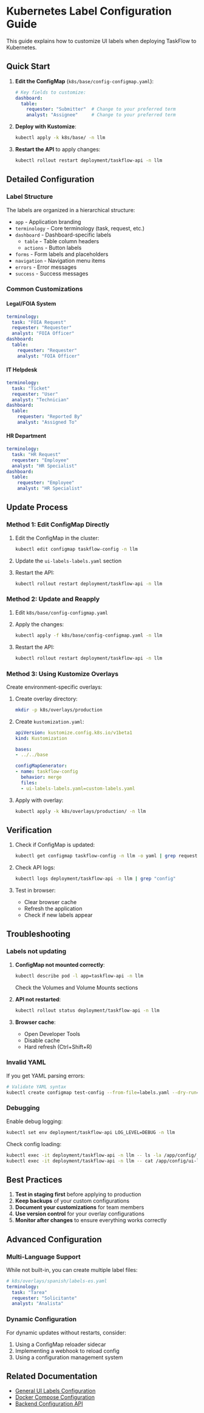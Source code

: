 # Kubernetes Label Configuration Guide

This guide explains how to customize UI labels when deploying TaskFlow to Kubernetes.

## Quick Start

1. **Edit the ConfigMap** (`k8s/base/config-configmap.yaml`):
   ```yaml
   # Key fields to customize:
   dashboard:
     table:
       requester: "Submitter"  # Change to your preferred term
       analyst: "Assignee"     # Change to your preferred term
   ```

2. **Deploy with Kustomize**:
   ```bash
   kubectl apply -k k8s/base/ -n llm
   ```

3. **Restart the API** to apply changes:
   ```bash
   kubectl rollout restart deployment/taskflow-api -n llm
   ```

## Detailed Configuration

### Label Structure

The labels are organized in a hierarchical structure:

- `app` - Application branding
- `terminology` - Core terminology (task, request, etc.)
- `dashboard` - Dashboard-specific labels
  - `table` - Table column headers
  - `actions` - Button labels
- `forms` - Form labels and placeholders
- `navigation` - Navigation menu items
- `errors` - Error messages
- `success` - Success messages

### Common Customizations

#### Legal/FOIA System
```yaml
terminology:
  task: "FOIA Request"
  requester: "Requester"
  analyst: "FOIA Officer"
dashboard:
  table:
    requester: "Requester"
    analyst: "FOIA Officer"
```

#### IT Helpdesk
```yaml
terminology:
  task: "Ticket"
  requester: "User"
  analyst: "Technician"
dashboard:
  table:
    requester: "Reported By"
    analyst: "Assigned To"
```

#### HR Department
```yaml
terminology:
  task: "HR Request"
  requester: "Employee"
  analyst: "HR Specialist"
dashboard:
  table:
    requester: "Employee"
    analyst: "HR Specialist"
```

## Update Process

### Method 1: Edit ConfigMap Directly

1. Edit the ConfigMap in the cluster:
   ```bash
   kubectl edit configmap taskflow-config -n llm
   ```

2. Update the `ui-labels-labels.yaml` section

3. Restart the API:
   ```bash
   kubectl rollout restart deployment/taskflow-api -n llm
   ```

### Method 2: Update and Reapply

1. Edit `k8s/base/config-configmap.yaml`

2. Apply the changes:
   ```bash
   kubectl apply -f k8s/base/config-configmap.yaml -n llm
   ```

3. Restart the API:
   ```bash
   kubectl rollout restart deployment/taskflow-api -n llm
   ```

### Method 3: Using Kustomize Overlays

Create environment-specific overlays:

1. Create overlay directory:
   ```bash
   mkdir -p k8s/overlays/production
   ```

2. Create `kustomization.yaml`:
   ```yaml
   apiVersion: kustomize.config.k8s.io/v1beta1
   kind: Kustomization
   
   bases:
   - ../../base
   
   configMapGenerator:
   - name: taskflow-config
     behavior: merge
     files:
     - ui-labels-labels.yaml=custom-labels.yaml
   ```

3. Apply with overlay:
   ```bash
   kubectl apply -k k8s/overlays/production/ -n llm
   ```

## Verification

1. Check if ConfigMap is updated:
   ```bash
   kubectl get configmap taskflow-config -n llm -o yaml | grep requester
   ```

2. Check API logs:
   ```bash
   kubectl logs deployment/taskflow-api -n llm | grep "config"
   ```

3. Test in browser:
   - Clear browser cache
   - Refresh the application
   - Check if new labels appear

## Troubleshooting

### Labels not updating

1. **ConfigMap not mounted correctly**:
   ```bash
   kubectl describe pod -l app=taskflow-api -n llm
   ```
   Check the Volumes and Volume Mounts sections

2. **API not restarted**:
   ```bash
   kubectl rollout status deployment/taskflow-api -n llm
   ```

3. **Browser cache**:
   - Open Developer Tools
   - Disable cache
   - Hard refresh (Ctrl+Shift+R)

### Invalid YAML

If you get YAML parsing errors:
```bash
# Validate YAML syntax
kubectl create configmap test-config --from-file=labels.yaml --dry-run=client -o yaml
```

### Debugging

Enable debug logging:
```bash
kubectl set env deployment/taskflow-api LOG_LEVEL=DEBUG -n llm
```

Check config loading:
```bash
kubectl exec -it deployment/taskflow-api -n llm -- ls -la /app/config/
kubectl exec -it deployment/taskflow-api -n llm -- cat /app/config/ui-labels/labels.yaml
```

## Best Practices

1. **Test in staging first** before applying to production
2. **Keep backups** of your custom configurations
3. **Document your customizations** for team members
4. **Use version control** for your overlay configurations
5. **Monitor after changes** to ensure everything works correctly

## Advanced Configuration

### Multi-Language Support

While not built-in, you can create multiple label files:
```yaml
# k8s/overlays/spanish/labels-es.yaml
terminology:
  task: "Tarea"
  requester: "Solicitante"
  analyst: "Analista"
```

### Dynamic Configuration

For dynamic updates without restarts, consider:
1. Using a ConfigMap reloader sidecar
2. Implementing a webhook to reload config
3. Using a configuration management system

## Related Documentation

- [General UI Labels Configuration](configuring-ui-labels.md)
- [Docker Compose Configuration](../docker-compose.yml)
- [Backend Configuration API](../backend/app/routers/config_api.py)